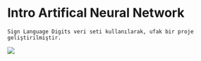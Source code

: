 # Intro Artifical Neural Network

```
Sign Language Digits veri seti kullanılarak, ufak bir proje geliştirilmiştir.
```
 <a href="http://fvcproductions.com"><img src="https://www.codeproject.com/KB/AI/1206388/OH3gI_3.png"></a>
